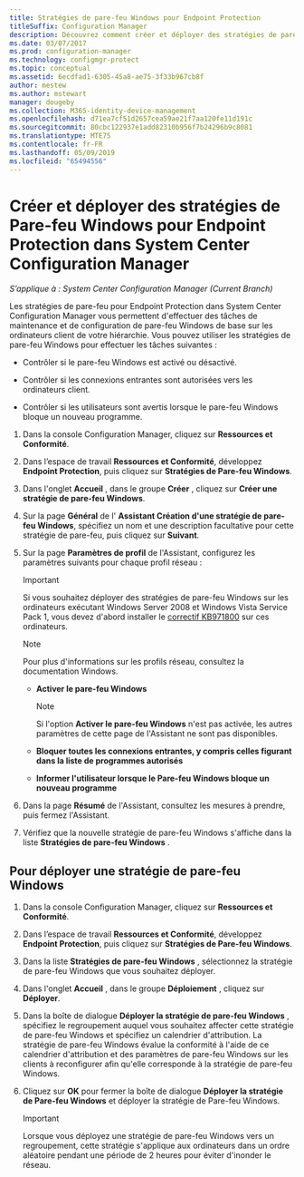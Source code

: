 ```yaml
---
title: Stratégies de pare-feu Windows pour Endpoint Protection
titleSuffix: Configuration Manager
description: Découvrez comment créer et déployer des stratégies de pare-feu pour Endpoint Protection dans System Center 2012 Configuration Manager.
ms.date: 03/07/2017
ms.prod: configuration-manager
ms.technology: configmgr-protect
ms.topic: conceptual
ms.assetid: 6ecdfad1-6305-45a8-ae75-3f33b967cb8f
author: mestew
ms.author: mstewart
manager: dougeby
ms.collection: M365-identity-device-management
ms.openlocfilehash: d71ea7cf51d2657cea59ae21f7aa120fe11d191c
ms.sourcegitcommit: 80cbc122937e1add82310b956f7b24296b9c8081
ms.translationtype: MTE75
ms.contentlocale: fr-FR
ms.lasthandoff: 05/09/2019
ms.locfileid: "65494556"
---
```

# <a name="create-and-deploy-windows-firewall-policies-for-endpoint-protection-in-system-center-configuration-manager"></a>Créer et déployer des stratégies de Pare-feu Windows pour Endpoint Protection dans System Center Configuration Manager

*S’applique à : System Center Configuration Manager (Current Branch)*

Les stratégies de pare-feu pour Endpoint Protection dans System Center Configuration Manager vous permettent d'effectuer des tâches de maintenance et de configuration de pare-feu Windows de base sur les ordinateurs client de votre hiérarchie. Vous pouvez utiliser les stratégies de pare-feu Windows pour effectuer les tâches suivantes :  

-   Contrôler si le pare-feu Windows est activé ou désactivé.  

-   Contrôler si les connexions entrantes sont autorisées vers les ordinateurs client.  

-   Contrôler si les utilisateurs sont avertis lorsque le pare-feu Windows bloque un nouveau programme.  

1.  Dans la console Configuration Manager, cliquez sur **Ressources et Conformité**.  

2.  Dans l’espace de travail **Ressources et Conformité**, développez **Endpoint Protection**, puis cliquez sur **Stratégies de Pare-feu Windows**.  

3.  Dans l'onglet **Accueil** , dans le groupe **Créer** , cliquez sur **Créer une stratégie de pare-feu Windows**.  

4.  Sur la page **Général** de l' **Assistant Création d'une stratégie de pare-feu Windows**, spécifiez un nom et une description facultative pour cette stratégie de pare-feu, puis cliquez sur **Suivant**.  

5.  Sur la page **Paramètres de profil** de l'Assistant, configurez les paramètres suivants pour chaque profil réseau :  

    > [!IMPORTANT]  
    >  Si vous souhaitez déployer des stratégies de pare-feu Windows sur les ordinateurs exécutant Windows Server 2008 et Windows Vista Service Pack 1, vous devez d'abord installer le [correctif KB971800](http://go.microsoft.com/fwlink/p/?LinkId=231239) sur ces ordinateurs.  

    > [!NOTE]  
    >  Pour plus d'informations sur les profils réseau, consultez la documentation Windows.  

    -   **Activer le pare-feu Windows**  

        > [!NOTE]  
        >  Si l'option **Activer le pare-feu Windows** n'est pas activée, les autres paramètres de cette page de l'Assistant ne sont pas disponibles.  

    -   **Bloquer toutes les connexions entrantes, y compris celles figurant dans la liste de programmes autorisés**  

    -   **Informer l'utilisateur lorsque le Pare-feu Windows bloque un nouveau programme**  

6.  Dans la page **Résumé** de l'Assistant, consultez les mesures à prendre, puis fermez l'Assistant.  

7.  Vérifiez que la nouvelle stratégie de pare-feu Windows s'affiche dans la liste **Stratégies de pare-feu Windows** .  

##  <a name="BKMK_Assign"></a> Pour déployer une stratégie de pare-feu Windows  

1.  Dans la console Configuration Manager, cliquez sur **Ressources et Conformité**.  

2.  Dans l’espace de travail **Ressources et Conformité**, développez **Endpoint Protection**, puis cliquez sur **Stratégies de Pare-feu Windows**.  

3.  Dans la liste **Stratégies de pare-feu Windows** , sélectionnez la stratégie de pare-feu Windows que vous souhaitez déployer.  

4.  Dans l'onglet **Accueil** , dans le groupe **Déploiement** , cliquez sur **Déployer**.  

5.  Dans la boîte de dialogue **Déployer la stratégie de pare-feu Windows** , spécifiez le regroupement auquel vous souhaitez affecter cette stratégie de pare-feu Windows et spécifiez un calendrier d'attribution. La stratégie de pare-feu Windows évalue la conformité à l'aide de ce calendrier d'attribution et des paramètres de pare-feu Windows sur les clients à reconfigurer afin qu'elle corresponde à la stratégie de pare-feu Windows.  

6.  Cliquez sur **OK** pour fermer la boîte de dialogue **Déployer la stratégie de Pare-feu Windows** et déployer la stratégie de Pare-feu Windows.  

    > [!IMPORTANT]  
    >  Lorsque vous déployez une stratégie de pare-feu Windows vers un regroupement, cette stratégie s'applique aux ordinateurs dans un ordre aléatoire pendant une période de 2 heures pour éviter d'inonder le réseau.
